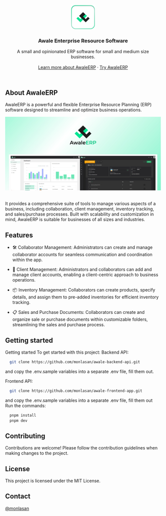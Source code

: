 <br/>
<br/>
<div align="center">
  <a href="https://awale.vercel.app">
    <img src="public/awale-badge.png" alt="Logo" width="80" height="80">
  </a>
  <h3 align="center">Awale Enterprise Resource Software</h3>
  <p align="center">
    A small and opinionated ERP software for small and medium size businesses.
    <br />
    <br />
    <a href="https://awale.vercel.app">Learn more about AwaleERP</a>
    ·
    <a href="https://awale.vercel.app/sign-in">Try AwaleERP</a>
  </p>
</div>
<br/>

## About AwaleERP

AwaleERP is a powerful and flexible Enterprise Resource Planning (ERP) software designed to streamline and optimize business operations.

<div align="center">
<img src="public/banner-for-gh.jpg" alt="AwaleERP presentation banner">
</div>
<br/>

It provides a comprehensive suite of tools to manage various aspects of a business, including collaboration, client management, inventory tracking, and sales/purchase processes. Built with scalability and customization in mind, AwaleERP is suitable for businesses of all sizes and industries.

## Features

- 🛠️ Collaborator Management: Administrators can create and manage collaborator accounts for seamless communication and coordination within the app.

- 📝 Client Management: Administrators and collaborators can add and manage client accounts, enabling a client-centric approach to business operations.

- 📦 Inventory Management: Collaborators can create products, specify details, and assign them to pre-added inventories for efficient inventory tracking.

- 📋 Sales and Purchase Documents: Collaborators can create and organize sale or purchase documents within customizable folders, streamlining the sales and purchase process.

## Getting started

Getting started
To get started with this project:
Backend API:

```bash
  git clone https://github.com/monlasan/awale-backend-api.git
```

and copy the .env.sample variables into a separate .env file, fill them out.

Frontend API:

```bash
  git clone https://github.com/monlasan/awale-frontend-app.git
```

and copy the .env.sample variables into a separate .env file, fill them out
Run the commands:

```bash
  pnpm install
  pnpm dev
```

## Contributing

Contributions are welcome! Please follow the contribution guidelines when making changes to the project.

## License

This project is licensed under the MIT License.

## Contact

[@monlasan](https://twitter.com/monla_san)
